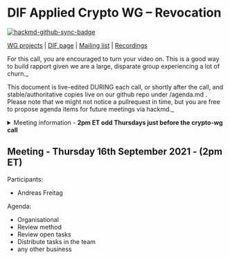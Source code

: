 
# DIF Applied Crypto WG – Revocation

[![hackmd-github-sync-badge](https://hackmd.io/dXR_g2LxTP6gL6-qwaC_tg/badge)](https://hackmd.io/dXR_g2LxTP6gL6-qwaC_tg)



[WG projects](https://github.com/topics/wg-crypto) | [DIF page](https://identity.foundation/working-groups/crypto.html) | [Mailing list](https://lists.identity.foundation/g/crypto-wg) | [Recordings](https://docs.google.com/spreadsheets/d/1wgccmMvIImx30qVE9GhRKWWv3vmL2ZyUauuKx3IfRmA/edit#gid=339046779)

For this call, you are encouraged to turn your video on. This is a good way to build rapport given we are a large, disparate group experiencing a lot of churn._

This document is live-edited DURING each call, or shortly after the call, and stable/authoritative copies live on our github repo under /agenda.md .
Please note that we might not notice a pullrequest in time, but you are free to propose agenda items for future meetings via hackmd._

<details>
<summary> Meeting information - <b>2pm ET odd Thursdays just before the crypto-wg call</b></summary>

- Before your contribute - [**join DIF**](https://identity.foundation/join) and [**sign the WG charter**](https://bit.ly/DIF-WG-select1) (both are required!)
- Time: 2pm ET, time in ET
- [Calendar entry](https://calendar.google.com/calendar/u/0/r/eventedit/XzhkMGs4YzloNnNyNDhiYTI2NHA0NmI5azY0czNjYmExNmNzMzRiOW02aDEzMmM5azZwMGsyaGhnOGsgYW5kcmVhcy5mcmVpdGFnLjc3QG0?sf=true)
- [Zoom room](https://us02web.zoom.us/j/82260779505?pwd=RTVsNGZGaFZ2cHdCd0hBanNvQnRudz09%3C/b%3E%3Cbr%3E%3Cbr%3EMeeting), Meeting ID: 822 6077 9505 , Password: 201920
</details>

## Meeting - Thursday 16th September 2021 - (2pm ET)

Participants:
- Andreas Freitag

Agenda:
- Organisational
- Review method
- Review open tasks
- Distribute tasks in the team
- any other business